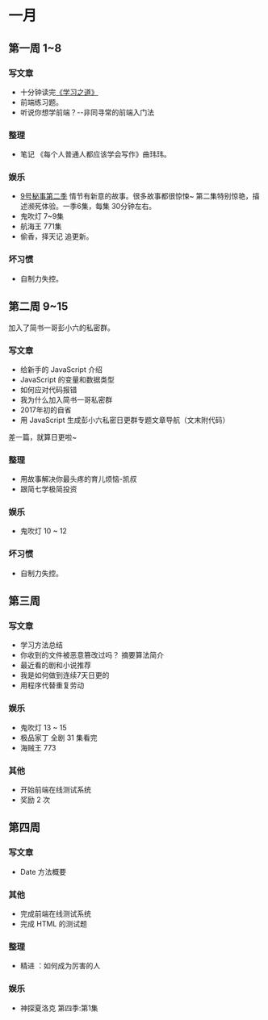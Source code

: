 # 一月
## 第一周 1~8
### 写文章
* 十分钟读完[《学习之道》](https://read.douban.com/ebook/27097677/)
* 前端练习题。
* 听说你想学前端？--非同寻常的前端入门法

### 整理
* 笔记 《每个人普通人都应该学会写作》曲玮玮。

### 娱乐
* [9号秘事第二季](http://www.le.com/ptv/vplay/24914417.html#vid=24914417) 情节有新意的故事。很多故事都很惊悚~ 第二集特别惊艳，描述濒死体验。一季6集，每集 30分钟左右。
* 鬼吹灯 7~9集
* 航海王 771集
* 偷香，择天记 追更新。

### 坏习惯
* 自制力失控。

## 第二周 9~15
加入了简书一哥彭小六的私密群。

### 写文章
* 给新手的 JavaScript 介绍
* JavaScript 的变量和数据类型
* 如何应对代码报错
* 我为什么加入简书一哥私密群
* 2017年初的自省
* 用 JavaScript 生成彭小六私密日更群专题文章导航（文末附代码）

差一篇，就算日更啦~

### 整理
* 用故事解决你最头疼的育儿烦恼-凯叔
* 跟简七学极简投资

### 娱乐
* 鬼吹灯 10 ~ 12

### 坏习惯
* 自制力失控。

## 第三周
### 写文章
* 学习方法总结
* 你收到的文件被恶意篡改过吗？ 摘要算法简介
* 最近看的剧和小说推荐
* 我是如何做到连续7天日更的
* 用程序代替重复劳动

### 娱乐
* 鬼吹灯 13 ~ 15
* 极品家丁 全剧 31 集看完
* 海贼王 773

### 其他
* 开始前端在线测试系统
* 奖励 2 次

## 第四周
### 写文章
* Date 方法概要

### 其他
* 完成前端在线测试系统
* 完成 HTML 的测试题

### 整理
* 精进 ：如何成为厉害的人

### 娱乐
* 神探夏洛克 第四季:第1集

